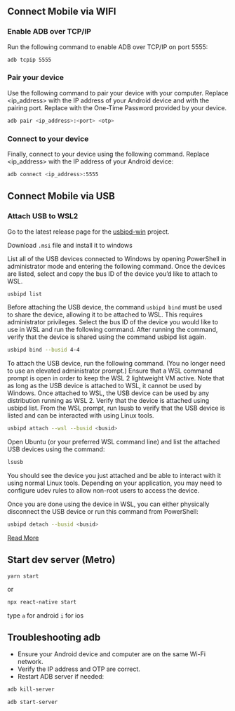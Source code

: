 
## Connect Mobile via WIFI
### Enable ADB over TCP/IP

Run the following command to enable ADB over TCP/IP on port 5555:
```bash
adb tcpip 5555
```

### Pair your device

Use the following command to pair your device with your computer. Replace <ip_address> with the IP address of your Android device and <port> with the pairing port. Replace <otp> with the One-Time Password provided by your device.
```bash
adb pair <ip_address>:<port> <otp>
```

### Connect to your device

Finally, connect to your device using the following command. Replace <ip_address> with the IP address of your Android device:
```bash
adb connect <ip_address>:5555
```

## Connect Mobile via USB
### Attach USB to WSL2
Go to the latest release page for the [usbipd-win](https://github.com/dorssel/usbipd-win/releases) project.

Download `.msi` file and install it to windows

List all of the USB devices connected to Windows by opening PowerShell in administrator mode and entering the following command. Once the devices are listed, select and copy the bus ID of the device you’d like to attach to WSL.
```bash
usbipd list
```

Before attaching the USB device, the command `usbipd bind` must be used to share the device, allowing it to be attached to WSL. This requires administrator privileges. Select the bus ID of the device you would like to use in WSL and run the following command. After running the command, verify that the device is shared using the command usbipd list again.
```bash
usbipd bind --busid 4-4
```

To attach the USB device, run the following command. (You no longer need to use an elevated administrator prompt.) Ensure that a WSL command prompt is open in order to keep the WSL 2 lightweight VM active. Note that as long as the USB device is attached to WSL, it cannot be used by Windows. Once attached to WSL, the USB device can be used by any distribution running as WSL 2. Verify that the device is attached using usbipd list. From the WSL prompt, run lsusb to verify that the USB device is listed and can be interacted with using Linux tools.
```bash
usbipd attach --wsl --busid <busid>
```

Open Ubuntu (or your preferred WSL command line) and list the attached USB devices using the command:
```bash
lsusb
```
You should see the device you just attached and be able to interact with it using normal Linux tools. Depending on your application, you may need to configure udev rules to allow non-root users to access the device.

Once you are done using the device in WSL, you can either physically disconnect the USB device or run this command from PowerShell:
```bash
usbipd detach --busid <busid>
```
[Read More](https://learn.microsoft.com/en-us/windows/wsl/connect-usb)

## Start dev server (Metro)
```bah
yarn start
```
or
```bash
npx react-native start
```

type `a` for android `i` for ios

## Troubleshooting adb

- Ensure your Android device and computer are on the same Wi-Fi network.
- Verify the IP address and OTP are correct.
- Restart ADB server if needed:

```bash
adb kill-server
```

```bash
adb start-server
```

